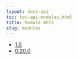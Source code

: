```yaml
---
layout: docs-api
toc: toc-api-modules.html
title: Module APIs
slug: modules
---
```


 - [1.0](v/1.0)
 - [0.20.0](v/0.20.0)
